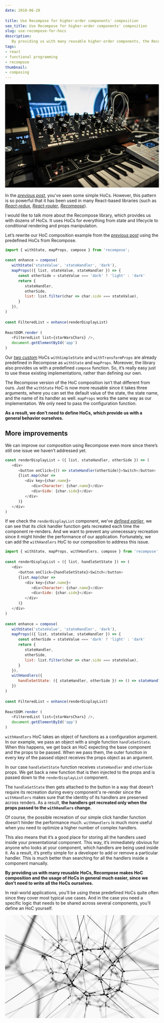 ```yaml
---
date: 2018-06-20

title: Use Recompose for higher-order components' composition
seo_title: Use Recompose for higher-order components' composition
slug: use-recompose-for-hocs
description:
   By providing us with many reusable higher-order components, the Recompose library makes the usage of HoCs in React much easier, since we don't need to write all the HoCs ourselves.
tags:
- react
- functional programming
- recompose
thumbnail:
- composing
---
```


![alt text](./images/composing.jpg "DJ's equipment")

In the *[previous post](https://www.codinglawyer.io/posts/composition-of-hocs)*, you’ve seen some simple HoCs. However, this pattern is so powerful that it has been used in many React-based libraries (such as *[React-redux](https://github.com/reduxjs/react-redux)*, *[React-router](https://github.com/ReactTraining/react-router)*, *[Recompose](https://github.com/acdlite/recompose)*).

I would like to talk more about the Recompose library, which provides us with dozens of HoCs. It uses HoCs for everything from state and lifecycle to conditional rendering and props manipulation.

Let’s rewrite our HoC composition example from the *[previous post](https://www.codinglawyer.io/posts/composition-of-hocs)* using the predefined HoCs from Recompose.

```js
import { withState, mapProps, compose } from 'recompose';

const enhance = compose(
   withState('stateValue', 'stateHandler', 'dark'),
   mapProps(({ list, stateValue, stateHandler }) => {
      const otherSide = stateValue === 'dark' ? 'light' : 'dark'
      return {
         stateHandler,
         otherSide,
         list: list.filter(char => char.side === stateValue),
      }
   }),
)

const FilteredList = enhance(renderDisplayList)

ReactDOM.render (
   <FilteredList list={starWarsChars} />,
   document.getElementById('app')
)
```

Our *[two custom](https://www.codinglawyer.io/posts/composition-of-hocs)* HoCs `withSimpleState` and `withTransformProps` are already predefined in Recompose as `withState` and `mapProps`. Moreover, the library also provides us with a predefined `compose` function. So, it’s really easy just to use these existing implementations, rather than defining our own.

The Recompose version of the HoC composition isn’t that different from ours. Just the `withState` HoC is now more reusable since it takes three arguments, where you can set the default value of the state, the state name, and the name of its handler as well. `mapProps` works the same way as our implementation. We only need to pass the configuration function.

**As a result, we don’t need to define HoCs, which provide us with a general behavior ourselves.**

## More improvements

We can improve our composition using Recompose even more since there’s still one issue we haven’t addressed yet.

```js
const renderDisplayList = ({ list, stateHandler, otherSide }) => (
   <div>
      <button onClick={() => stateHandler(otherSide)}>Switch</button>
      {list.map(char =>
         <div key={char.name}>
            <div>Character: {char.name}</div>
            <div>Side: {char.side}</div>
         </div>
      )}
   </div>
)
```

If we check the `renderDisplayList` component, we've *[defined earlier](https://www.codinglawyer.io/posts/composition-of-hocs)*, we can see that its click handler function gets recreated each time the component re-renders. And we want to prevent any unnecessary recreation since it might hinder the performance of our application. Fortunately, we can add the `withHandlers` HoC to our composition to address this issue.

```js
import { withState, mapProps, withHandlers, compose } from 'recompose';

const renderDisplayList = ({ list, handleSetState }) => (
   <div>
      <button onClick={handleSetState}>Switch</button>
      {list.map(char =>
         <div key={char.name}>
            <div>Character: {char.name}</div>
            <div>Side: {char.side}</div>
         </div>
      )}
   </div>
)

const enhance = compose(
   withState('stateValue', 'stateHandler', 'dark'),
   mapProps(({ list, stateValue, stateHandler }) => {
      const otherSide = stateValue === 'dark' ? 'light' : 'dark'
      return {
         stateHandler,
         otherSide,
         list: list.filter(char => char.side === stateValue),
      }
   }),
   withHandlers({
      handleSetState: ({ stateHandler, otherSide }) => () => stateHandler(otherSide)
   })
)

const FilteredList = enhance(renderDisplayList)

ReactDOM.render (
   <FilteredList list={starWarsChars} />,
   document.getElementById('app')
)
```

`withHandlers` HoC takes an object of functions as a configuration argument. In our example, we pass an object with a single function `handleSetState`. When this happens, we get back an HoC expecting the base component and the props to be passed. When we pass them, the outer function in every key of the passed object receives the props object as an argument.

In our case `handleSetState` function receives `stateHandler` and `otherSide` props. We get back a new function that is then injected to the props and is passed down to the `renderDisplayList` component.

The `handleSetState` then gets attached to the button in a way that doesn’t require its recreation during every component's re-render since the `withHandlers` makes sure that the identity of its handlers are preserved across renders. As a result, **the handlers get recreated only when the props passed to the `withHandlers` change.**

Of course, the possible recreation of our simple click handler function doesn’t hinder the performance much. `withHandlers` is much more useful when you need to optimize a higher number of complex handlers.

This also means that it’s a good place for storing all the handlers used inside your presentational component. This way, it’s immediately obvious for anyone who looks at your component, which handlers are being used inside it. As a result, it’s pretty simple for a developer to add or remove a particular handler. This is much better than searching for all the handlers inside a component manually.

**By providing us with many reusable HoCs, Recompose makes HoC composition and the usage of HoCs in general much easier, since we don't need to write all the HoCs ourselves.**

In real-world applications, you’ll be using these predefined HoCs quite often since they cover most typical use cases. And in the case you need a specific logic that needs to be shared across several components, you’ll define an HoC yourself.

![alt text](./images/strings.jpg "Strings")